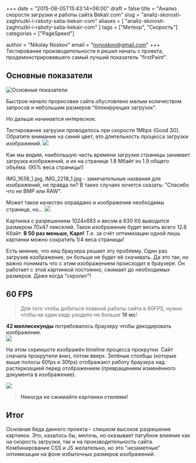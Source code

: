 +++
date = "2015-08-05T15:43:14+06:00"
draft = false
title = "Анализ скорости загрузки и работы сайта Bekair.com"
slug = "analiz-skorosti-zaghruzki-i-raboty-saita-bekair-com"
aliases = [
	"analiz-skorosti-zaghruzki-i-raboty-saita-bekair-com"
]
tags = ["Метеор", "Скорость"]
categories = ["PageSpeed"]

author = "Nikolay Noskov"
email = "nvnoskov@gmail.com"
+++
Тестирование производительности я решил начать с проекта, продемонстрировавшего самый лучший показатель "firstPaint".

## Основные показатели
![Основные показатели](/images/2015/08/screen_003.png)

Быстрое начало прорисовки сайта обусловлено малым количеством запросов и небольшим размеров "блокирующих загрузок".

Но дальше начинается интересное.

Тестирование загрузки проводилось при скорости 1Mbps (Good 3G). 
Обратите внимание на синий цвет, это длительность процесса загрузки изображений.
![](/images/2015/08/screen_001.png)

Как мы видим, наибольшую часть времени загрузки страницы занимает загрузка изображений, и их на странице 1.8 Мбайт из 1.9 общего объёма. (95% веса страницы!)

IMG\_1638\_1.jpg, IMG\_2218\_1.jpg - замечательные названия для изображений, не правда ли? В таких случаях хочется сказать: "Спасибо что не BMP или RAW".

Может такое качество оправдано и изображения необходимы странице, но...
![](/images/2015/08/screen_004.png)

Картинка с разрешением 1024x683 и весом в 630 Кб выводится размером 70x47 пикселей. Такое изображение будет весить всего 12.6 Кбайт. **В 50 раз меньше, Карл!** Т.е. за счёт оптимизации одной лишь картинки можно сократить 1/4 веса страницы!

Есть мнение, что кеш браузера решает эту проблему. Один раз загрузив изображение, он больше не будет её скачивать. Да это так, но важно понимать что с этим изображением происходит в браузере. Он работает с этой картинкой постоянно, сжимает до необходимых размеров. Даже когда "скролит"!


## 60 FPS

>Для того чтобы добиться плавной работы сайта в 60FPS, нужно чтобы на один кадр уходило не больше **16 мс**!

**42 миллисекунды** потребовалось браузеру чтобы декодировать изображение.  
![](/images/2015/08/screen_006.png)

На этом скриншоте изображён timeline процесса прокрутки. Сайт сначала прокрутили вниз, потом вверх. Зелёные столбцы (которые выше полосы 60fps и 30fps) отображают работу браузера над растеризацией перед отображением (превращением изменённого документа в изображение).

![](/images/2015/08/screen_007.png)

> **Никогда не сжимайте картинки стилями!**

## Итог
Основная беда данного проекта - слишком высокое разрешение картинок. Это, казалось бы, мелочь, но оказывает пагубное влияние как на скорость загрузки, так и на производительность сайта. Комбинирование CSS и JS желательно, но это "незаметные" оптимизации на фоне избыточных размеров изображений.

